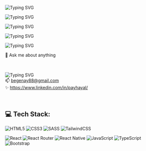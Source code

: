 
![Typing SVG](https://readme-typing-svg.herokuapp.com?font=DynaPuff&size=32&center=true&duration=5000&pause=400&color=009FBD&width=750&height=100&lines=I'm+Hayel+Pay+🌎) 

![Typing SVG](https://readme-typing-svg.herokuapp.com?font=Kalam&size=24&duration=6000&pause=30000&color=0C0C0C&width=1200&height=40&lines=👩+I'm+improving+my+skills+and+knowledge+as+a+React+and+React-Native+Developer)

![Typing SVG](https://readme-typing-svg.herokuapp.com?font=Kalam&size=24&duration=6000&pause=30000&color=0C0C0C&width=1300&height=40&lines=💫+I'm+looking+to+collaborate+on+projects)

![Typing SVG](https://readme-typing-svg.herokuapp.com?font=Kalam&size=24&duration=6000&pause=30000&color=0C0C0C&width=1200&height=40&lines=💫+I’m+looking+for+more+of+a+challenge)


![Typing SVG](https://readme-typing-svg.herokuapp.com?font=Kalam&size=24&duration=6000&pause=30000&color=0C0C0C&width=1300&height=40&lines=💫+I'm+currently+learning+React+and+React-Native)


💬 Ask me about anything <br><br><br>

![Typing SVG](https://readme-typing-svg.herokuapp.com?font=Kalam&size=22&duration=6000&pause=30000&color=009FBD&width=1200&height=60&lines=How+to+reach+me:👇🏻👇🏻👇🏻)  <br>
📫 begenay88@gmail.com <br>
✨ https://www.linkedin.com/in/payhayal/<br><br><br>


## 💻 Tech Stack:
![HTML5](https://img.shields.io/badge/html5-%23E34F26.svg?style=for-the-badge&logo=html5&logoColor=white) 
![CSS3](https://img.shields.io/badge/css3-%231572B6.svg?style=for-the-badge&logo=css3&logoColor=white) 
![SASS](https://img.shields.io/badge/SASS-hotpink.svg?style=for-the-badge&logo=SASS&logoColor=white) 
![TailwindCSS](https://img.shields.io/badge/tailwindcss-%2338B2AC.svg?style=for-the-badge&logo=tailwind-css&logoColor=white)</br>

![React](https://img.shields.io/badge/react-%2320232a.svg?style=for-the-badge&logo=react&logoColor=%2361DAFB) 
![React Router](https://img.shields.io/badge/React_Router-CA4245?style=for-the-badge&logo=react-router&logoColor=white) 
![React Native](https://img.shields.io/badge/react_native-%2320232a.svg?style=for-the-badge&logo=react&logoColor=%2361DAFB) 
![JavaScript](https://img.shields.io/badge/javascript-%23323330.svg?style=for-the-badge&logo=javascript&logoColor=%23F7DF1E) 
![TypeScript](https://img.shields.io/badge/typescript-%23007ACC.svg?style=for-the-badge&logo=typescript&logoColor=white) 
![Bootstrap](https://img.shields.io/badge/bootstrap-%23563D7C.svg?style=for-the-badge&logo=bootstrap&logoColor=white) 

